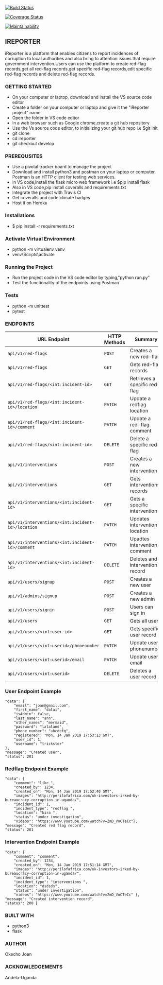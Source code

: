 [![Build Status](https://travis-ci.org/nearjay06/api_iReporter.svg?branch=develop)](https://travis-ci.org/nearjay06/api_iReporter)

[![Coverage Status](https://coveralls.io/repos/github/nearjay06/api_iReporter/badge.svg?branch=develop)](https://coveralls.io/github/nearjay06/api_iReporter?branch=develop)

[![Maintainability](https://api.codeclimate.com/v1/badges/db3adc0af34643761152/maintainability)](https://codeclimate.com/github/nearjay06/api_iReporter/maintainability)


## IREPORTER

iReporter is a platform that enables citizens to report incidences of corruption to local authorities and also bring to attention issues that require government intervention.Users can use the platform to create red-flag records,get all red-flag records,get specific red-flag records,edit specific red-flag records and delete red-flag records.

### GETTING STARTED

- On your computer or laptop, download and install the VS source code editor
- Create a folder on your computer or laptop and give it the "iReporter project" name
- Open the folder in VS code editor
- In a web browser such as Google chrome,create a git hub repository
- Use the Vs source code editor, to initializing your git hub repo i.e $git init
- git clone
- cd ireporter
- git checkout develop

### PREREQUSITES

- Use a pivotal tracker board to manage the project
- Download and install python3 and postman on your laptop or computer. Postman is an HTTP client
  for testing web services.
- In VS code,install the flask micro web framework i.e $pip install flask
- Also in VS code,pip install coveralls and requirements.txt 
- Integrate the project with Travis CI
- Get coveralls and code climate badges
- Host it on Heroku

### Installations

- $ pip install -r requirements.txt

### Activate Virtual Environment

- python -m virtualenv venv
- venv\Scripts\activate

### Running the Project

- Run the project code in the VS code editor by typing,"python run.py"
- Test the functionality of the endpoints using Postman

### Tests

- python -m unittest
- pytest

### ENDPOINTS

| URL Endpoint | HTTP Methods | Summary |
| -------- | ------------- | --------- |
| `api/v1/red-flags` | `POST`  | Creates a new red-flag|
| `api/v1/red-flags` | `GET`  | Gets red-flag records|
| `api/v1/red-flags/<int:incident-id>` | `GET` | Retrieves a specific red-flag| 
| `api/v1/red-flags/<int:incident-id>/location` | `PATCH` | Update a redflag location|
| `api/v1/red-flags/<int:incident-id>/comment` | `PATCH` | Update a red-flag comment |
| `api/v1/red-flags/<int:incident-id>` | `DELETE`  | Delete a specific red-flag|
| `api/v1/interventions` | `POST`  | Creates a new intervention|
| `api/v1/interventions` | `GET`  | Gets interventions records|
| `api/v1/interventions/<int:incident-id>` | `GET`  | Gets a specific intervention|
| `api/v1/interventions/<int:incident-id>/location` | `PATCH`  | Updates intervention location |
| `api/v1/interventions/<int:incident-id>/comment` | `PATCH`  | Upadtes intervention comment|
| `api/v1/interventions/<int:incident-id>` | `DELETE`  | Deletes and intervention record|
| `api/v1/users/signup` | `POST`  | Creates a new user|
| `api/v1/admins/signup` | `POST`  | Creates a new admin|
| `api/v1/users/signin` | `POST`  | Users can sign in|
| `api/v1/users` | `GET`  | Gets all users|
| `api/v1/users/<int:user-id>` | `GET`  | Gets specific user record|
|`api/v1/users/<int:userid>/phonenumber` | `PATCH` | Update user phonenumber|   
|`api/v1/users/<int:userid>/email` |`PATCH`|Update user email|
| `api/v1/users/<int:userid>` | `DELETE`  | Deletes a user record|

### User Endpoint Example
 
    "data": {
        "email": "joan@gmail.com",
        "first_name": "dalai",
        "isAdmin": false,
        "last_name": "ann",
        "other_names": "mermaid",
        "password": "lalaland",
        "phone_number": "abcdefg",
        "registered": "Mon, 14 Jan 2019 17:53:13 GMT",
        "user_id": 1,
        "username": "trickster"
    },
    "message": "Created user",
    "status": 201

### Redflag Endpoint Example

    "data": {
        "comment": "like ",
        "created_by": 1234,
        "created_on": "Mon, 14 Jan 2019 17:52:40 GMT",
        "images": "http://perilofafrica.com/uk-investors-irked-by-bureaucracy-corruption-in-uganda/",
        "incident_id": 1,
        "incident_type": "redflag ",
        "location": "kira ",
        "status": "under investigation",
        "videos": "https://www.youtube.com/watch?v=ZmD_VoCTeCc"},
    "message": "Created red flag record",
    "status": 201

### Intervention Endpoint Example

    "data": {
        "comment": "comment",
        "created_by": 1234,
        "created_on": "Mon, 14 Jan 2019 17:51:14 GMT",
        "images": "http://perilofafrica.com/uk-investors-irked-by-bureaucracy-corruption-in-uganda/",
        "incident_id": 1,
        "incident_type": "interventions ",
        "location": "dsdsds",
        "status": "under investigation",
        "videos": "https://www.youtube.com/watch?v=ZmD_VoCTeCc" },
    "message": "Created intervention record",
    "status": 200 }

### BUILT WITH

- python3
- flask

### AUTHOR

Okecho Joan

### ACKNOWLEDGEMENTS

Andela-Uganda

